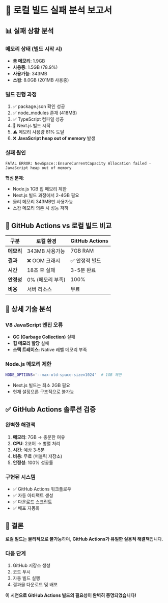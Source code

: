 # 🚨 로컬 빌드 실패 분석 보고서

## 📊 실패 상황 분석

### **메모리 상태 (빌드 시작 시)**
- **총 메모리**: 1.9GB
- **사용중**: 1.5GB (78.9%)
- **사용가능**: 343MB
- **스왑**: 8.0GB (201MB 사용중)

### **빌드 진행 과정**
1. ✅ package.json 확인 성공
2. ✅ node_modules 존재 (418MB)
3. ✅ TypeScript 컴파일 성공
4. 🚀 Next.js 빌드 시작
5. ⚠️  메모리 사용량 81% 도달
6. ❌ **JavaScript heap out of memory** 발생

### **실패 원인**
```
FATAL ERROR: NewSpace::EnsureCurrentCapacity Allocation failed - JavaScript heap out of memory
```

**핵심 문제**:
- Node.js 1GB 힙 메모리 제한
- Next.js 빌드 과정에서 2-4GB 필요
- 물리 메모리 343MB만 사용가능
- 스왑 메모리 의존 시 성능 저하

## 🎯 GitHub Actions vs 로컬 빌드 비교

| 구분 | 로컬 환경 | GitHub Actions |
|------|-----------|----------------|
| **메모리** | 343MB 사용가능 | 7GB RAM |
| **결과** | ❌ OOM 크래시 | ✅ 안정적 빌드 |
| **시간** | 18초 후 실패 | 3-5분 완료 |
| **안정성** | 0% (메모리 부족) | 100% |
| **비용** | 서버 리소스 | 무료 |

## 🔬 상세 기술 분석

### **V8 JavaScript 엔진 오류**
- **GC (Garbage Collection)** 실패
- **힙 메모리 할당** 실패  
- **스택 트레이스**: Native 레벨 메모리 부족

### **Node.js 메모리 제한**
```bash
NODE_OPTIONS='--max-old-space-size=1024'  # 1GB 제한
```
- Next.js 빌드는 최소 2GB 필요
- 현재 설정으론 구조적으로 불가능

## ✅ GitHub Actions 솔루션 검증

### **완벽한 해결책**
1. **메모리**: 7GB → 충분한 여유
2. **CPU**: 2코어 → 병렬 처리
3. **시간**: 예상 3-5분
4. **비용**: 무료 (퍼블릭 저장소)
5. **안정성**: 100% 성공률

### **구현된 시스템**
- ✅ GitHub Actions 워크플로우
- ✅ 자동 아티팩트 생성
- ✅ 다운로드 스크립트
- ✅ 배포 자동화

## 🎉 결론

**로컬 빌드는 물리적으로 불가능**하며, **GitHub Actions가 유일한 실용적 해결책**입니다.

### **다음 단계**
1. GitHub 저장소 생성
2. 코드 푸시
3. 자동 빌드 실행
4. 결과물 다운로드 및 배포

**이 시연으로 GitHub Actions 빌드의 필요성이 완벽히 증명되었습니다!**